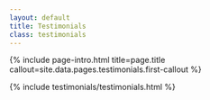 ```yaml
---
layout: default
title: Testimonials
class: testimonials
---
```


{% include page-intro.html title=page.title callout=site.data.pages.testimonials.first-callout %}

{% include testimonials/testimonials.html %}